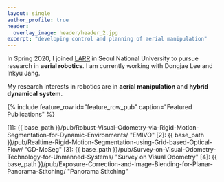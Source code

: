 ```yaml
---
layout: single
author_profile: true
header:
  overlay_image: header/header_2.jpg
excerpt: "developing control and planning of aerial manipulation"
---
```


In Spring 2020, I joined <a href="http://larr.snu.ac.kr/" target="_blank">LARR</a> in Seoul National University to pursue research in **aerial robotics**. I am currently working with Dongjae Lee and Inkyu Jang.

[comment]: <> (I am very grateful for the many friends, advisors and my family which support me on this journey.)
[comment]: <> (### developing artificial 3D perception)

My research interests in robotics are in **aerial manipulation** and **hybrid dynamical system**.

{% include feature_row id="feature_row_pub" caption="Featured Publications" %}

[1]: {{ base_path }}/pub/Robust-Visual-Odometry-via-Rigid-Motion-Segmentation-for-Dynamic-Environments/ "EMIVO"
[2]: {{ base_path }}/pub/Realtime-Rigid-Motion-Segmentation-using-Grid-based-Optical-Flow/ "GD-MoSeg"
[3]: {{ base_path }}/pub/Survey-on-Visual-Odometry-Technology-for-Unmanned-Systems/ "Survey on Visual Odometry"
[4]: {{ base_path }}/pub/Exposure-Correction-and-Image-Blending-for-Planar-Panorama-Stitching/ "Panorama Stitching"

